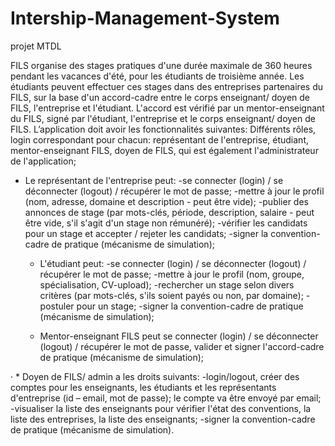 # Intership-Management-System
projet MTDL

FILS organise des stages pratiques d'une durée maximale de 360 heures pendant les vacances d'été, pour les étudiants de troisième année. Les étudiants peuvent effectuer ces stages dans des entreprises partenaires du FILS, sur la base d'un accord-cadre entre le corps enseignant/ doyen de FILS, l'entreprise et l'étudiant. L'accord est vérifié par un mentor-enseignant du FILS, signé par l'étudiant, l'entreprise et le corps enseignant/ doyen de FILS.
L’application doit avoir les fonctionnalités suivantes:
Différents rôles, login correspondant pour chacun: représentant de l'entreprise, étudiant, mentor-enseignant FILS, doyen de FILS, qui est également l'administrateur de l'application;
   * Le représentant de l'entreprise peut:
-se connecter (login) / se déconnecter (logout) / récupérer le mot de passe;
-mettre à jour le profil (nom, adresse, domaine et description - peut être vide);
-publier des annonces de stage (par mots-clés, période, description, salaire - peut être vide, s'il s'agit d'un stage non rémunéré);
-vérifier les candidats pour un stage et accepter / rejeter les candidats;
-signer la convention-cadre de pratique (mécanisme de simulation);

     * L'étudiant peut:
-se connecter (login) / se déconnecter (logout) / récupérer le mot de passe;
-mettre à jour le profil (nom, groupe, spécialisation, CV-upload);
-rechercher un stage selon divers critères (par mots-clés, s'ils soient payés ou non, par domaine);
-postuler pour un stage;
-signer la convention-cadre de pratique (mécanisme de simulation);

     * Mentor-enseignant FILS peut se connecter (login) / se déconnecter (logout) / récupérer le mot de passe, valider et signer l'accord-cadre de pratique (mécanisme de simulation);
    
·    * Doyen de FILS/ admin a les droits suivants:
-login/logout, créer des comptes pour les enseignants, les étudiants et les représentants d'entreprise (id – email, mot de passe); le compte va être envoyé par email;
-visualiser la liste des enseignants pour vérifier l'état des conventions, la liste des entreprises, la liste des enseignants;
-signer la convention-cadre de pratique (mécanisme de simulation).
